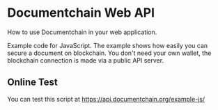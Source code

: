 # Documentchain Web API

How to use Documentchain in your web application.

Example code for JavaScript. The example shows how easily you can secure a document on blockchain. You don't need your own wallet, the blockchain connection is made via a public API server.

## Online Test

You can test this script at https://api.documentchain.org/example-js/

